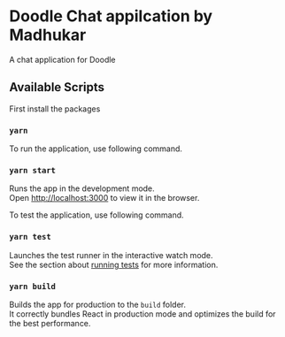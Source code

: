 # Doodle Chat appilcation by Madhukar

A chat application for Doodle

## Available Scripts

First install the packages

### `yarn`

To run the application, use following command.

### `yarn start`

Runs the app in the development mode.\
Open [http://localhost:3000](http://localhost:3000) to view it in the browser.

To test the application, use following command.

### `yarn test`

Launches the test runner in the interactive watch mode.\
See the section about [running tests](https://facebook.github.io/create-react-app/docs/running-tests) for more information.

### `yarn build`

Builds the app for production to the `build` folder.\
It correctly bundles React in production mode and optimizes the build for the best performance.
